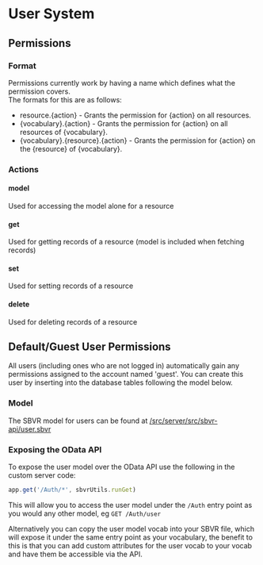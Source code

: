 # User System

## Permissions

### Format
Permissions currently work by having a name which defines what the permission covers.  
The formats for this are as follows:

* resource.{action} - Grants the permission for {action} on all resources.
* {vocabulary}.{action} - Grants the permission for {action} on all resources of {vocabulary}.
* {vocabulary}.{resource}.{action} - Grants the permission for {action} on the {resource} of {vocabulary}.

### Actions
#### model
Used for accessing the model alone for a resource
#### get
Used for getting records of a resource (model is included when fetching records)
#### set
Used for setting records of a resource
#### delete
Used for deleting records of a resource

## Default/Guest User Permissions
All users (including ones who are not logged in) automatically gain any permissions assigned to the account named 'guest'.  You can create this user by inserting into the database tables following the model below.

### Model
The SBVR model for users can be found at [/src/server/src/sbvr-api/user.sbvr](../src/server/src/sbvr-api/user.sbvr)

### Exposing the OData API
To expose the user model over the OData API use the following in the custom server code:
```javascript
app.get('/Auth/*', sbvrUtils.runGet)
```
This will allow you to access the user model under the `/Auth` entry point as you would any other model, eg `GET /Auth/user`

Alternatively you can copy the user model vocab into your SBVR file, which will expose it under the same entry point as your vocabulary, the benefit to this is that you can add custom attributes for the user vocab to your vocab and have them be accessible via the API.
